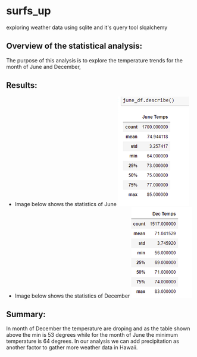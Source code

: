 # surfs_up
exploring weather data using sqlite and it's query tool slqalchemy

## Overview of the statistical analysis:
The purpose of this analysis is to explore the temperature trends for the month of June and December, 

##  Results:
- Image below shows the statistics of June 
  ![June screenshot](https://github.com/elzmanzi/surfs_up/blob/main/Resource/june_temps.PNG)
- Image below shows the statistics of December
 ![Dec Screenshot](https://github.com/elzmanzi/surfs_up/blob/main/Resource/Dec_temps.PNG)
## Summary:
In month of December the temperature are droping and as the table shown above the min is 53 degrees while for the month of June the minimum temperature is 64 degrees.
In our analysis we can add precipitation as another factor to gather more weather data in Hawaii. 
